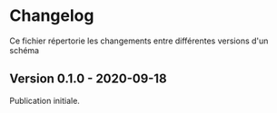 # Changelog

Ce fichier répertorie les changements entre différentes versions d'un schéma

## Version 0.1.0 - 2020-09-18

Publication initiale.
